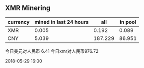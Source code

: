 ## XMR Minering

|currency|mined in last 24 hours|all|in pool|
|---|---|---|---|
|XMR|0.005|0.192|0.089|
|CNY|5.039|187.229|86.951|

今日美元对人民币 6.41	今日xmr对人民币976.72


2018-05-29 16:00